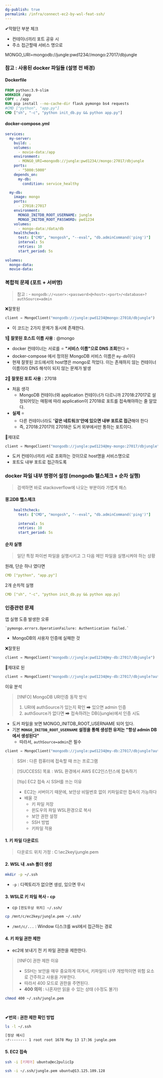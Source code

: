 ```yaml
---
dg-publish: true
permalink: /infra/connect-ec2-by-wsl-feat-ssh/
---
```



✔막혔던 부분 체크 
- 컨테이너끼리 포트 공유 시 
- 주소 접근할때 서비스 명으로 

MONGO_URI=mongodb://jungle:pwd1234//mongo:27017/dbjungle

### 참고 : 사용된 docker 파일들 (설명 전 배경)

#### Dockerfile
```Dockerfile
FROM python:3.9-slim
WORKDIR /app
COPY . /app
RUN pip install --no-cache-dir flask pymongo bs4 requests
#CMD ["python", "app.py"]
CMD ["sh", "-c", "python init_db.py && python app.py"]
```

#### docker-compose.yml
```yaml
services:
  my-server:
    build: .
    volumes:
      - movie-data:/app
    environment:
      - MONGO_URI=mongodb://jungle:pwd1234//mongo:27017/dbjungle
    ports:
      - "5000:5000"
    depends_on:
      my-db:
        condition: service_healthy

  my-db:
    image: mongo
    ports:
      - 27018:27017
    environment:
      MONGO_INITDB_ROOT_USERNAME: jungle
      MONGO_INITDB_ROOT_PASSWORD: pwd1234
    volumes:
      - mongo-data:/data/db
    healthcheck:
      test: ["CMD", "mongosh", "--eval", "db.adminCommand('ping')"]
      interval: 5s
      retries: 10
      start_period: 5s
      
volumes:
  mongo-data:
  movie-data:
```




### 복합적 문제 (포트 + 서버명)

> 참고 : - `mongodb://<user>:<password>@<host>:<port>/<database>?authSource=admin`

❌잘못된
```python
client = MongoClient("mongodb://jungle:pwd1234@mongo:27018/dbjungle")
```
- 이 코드는 2가지 문제가 동시에 존재한다.

**1‍⃣ 잘못된 호스트 이름 사용** : @mongo
- docker 컨테이너는 서로를 ⭐ **"서비스 이름"으로 DNS 조회**한다  ⭐
- docker-compose 에서 정의된 MongoDB 서비스 이름은 `my-db`이다
- 현재 잘못된 코드에서의 host명은 mongo로 적었다. 이는 존재하지 않는 컨테이너 이름이라 DNS 해석이 되지 않는 문제가 발생 

**2‍⃣ 잘못된 포트 사용** : 27018
- 처음 생각 
	- MongoDB 컨테이너와 application 컨테이너가 다르니까 27018:27017로 설정되어잇는 매핑에 따라 application이 27018로 포트를 접속해야하는 줄 알았다.
- **실제** ⭐
	- 다른 컨테이너라도 **'같은 네트워크'안에 있으면 내부 포트로 접근**해야 한다 
	- 즉, 27018:27017의 27018은 도커 외부에서만 통하는 포트이다.


💚제대로 
```python
client = MongoClient("mongodb://jungle:pwd1234@my-mongo:27017/dbjungle")
```
- 도커 컨테이너끼리 서로 조회하는 것이므로 host명을 서비스명으로 
- 포트도 내부 포트로 접근하도록 


### docker 파일 내부 명령어 설정 (mongodb 헬스체크 + 순차 실행)
> 검색하면 바로 stackoverflow에 나오는 부분이라 가볍게 패스

#### 몽고DB 헬스체크 
```yaml
    healthcheck:
      test: ["CMD", "mongosh", "--eval", "db.adminCommand('ping')"]
      
      interval: 5s
      retries: 10
      start_period: 5s
```

#### 순차 실행
 > 일단 특정 파이썬 파일을 실행시키고 그 다음 메인 파일을 실행시켜야 하는 상황 

 원래, 단순 하나 였다면 
```yaml
CMD ["python", "app.py"]
```

2개 순차적 실행
```yaml
CMD ["sh", "-c", "python init_db.py && python app.py]
```


### 인증관련 문제 

앱 실행 도중 발생한 오류
```
`pymongo.errors.OperationFailure: Authentication failed.`
```
- MongoDB의 사용자 인증에 실패한 것 

❌잘못된
```python
client = MongoClient("mongodb://jungle:pwd1234@my-db:27017/dbjungle")
```

💚제대로 된
```python
client = MongoClient("mongodb://jungle:pwd1234@my-db:27017/dbjungle?authSource=admin")
```


이유 분석 

> [!INFO] MongoDB URI인증 동작 방식
> 1. URI에 authSource가 있는지 확인 ➡ 있으면 admin 인증 
> 2. authSource가 없다면 ➡ 접속하려는 DB(/jungle)에서 인증 시도 
- 도커 파일을 보면 MONGO_INITDB_ROOT_USERNAME 되어 있다.
- 기본 **`MONGO_INITDB_ROOT_USERNAME` 설정을 통해 생성한 유저는** **"항상 admin DB에서 생성된다"**
	- 따라서, `authSource=admin`은 필수

```python
client = MongoClient("mongodb://jungle:pwd1234@my-db:27017/dbjungle?authSource=admin")
```




>SSH : 다른 컴퓨터에 접속할 때 쓰는 프로그램

>[!SUCCESS]  목표 : WSL 환경에서 AWS EC2인스턴스에 접속하기

>[!tip] EC2 접속 시 SSH를  쓰는 이유 
>- EC2는 서버이기 때문에, 보안상 비밀번호 없이 키파일로만 접속이 가능하다 
>- 배울 것
>	- 키 파일 저장 
>	- 윈도우의 파일 WSL환경으로 복사 
>	- 보안 권한 설정
>	- SSH 방법
>	- 키파일 적용

#### 1. 키 파일 다운로드
> 다운로드 위치 가정 :  C:\ec2key\jungle.pem 

#### 2. WSL 내 .ssh 폴더 생성 
```bash
mkdir -p ~/.ssh
```
- `-p` : 디렉토리가 없으면 생성, 있으면 무시 


#### 3. WSL로 키 파일 복사 - cp 
- cp `[윈도우상 위치] ~/.ssh/`
```bash
cp /mnt/c/ec2key/jungle.pem ~/.ssh/
```
- `/mnt/c/...` : Window 디스크를 wsl에서 접근하는 경로 

#### 4. 키 파일 권한 제한 
- ec2에 보내기 전 키 파일 권한을 제한한다.

> [!INFO] 권한 제한 이유
> - SSH는 보안을 매우 중요하게 여겨서, 키파일이 너무 개방적이면 위험 요소로 간주하고 사용을 거부한다.
> - 따라서 400 모드로 권한을 주면된다.
> - **400 의미** : 나혼자만 읽을 수 있는 상태 (수정도 불가)
```bash
chmod 400 ~/.ssh/jungle.pem
```
<br>

**✔번외 : 권한 제한 확인 방법**
```bash
ls -l ~/.ssh

[정상 예시]
-r-------- 1 root root 1678 May 13 17:36 jungle.pem
```

#### 5. EC2 접속 
```bash
ssh -i [키페어] ubuntu@ec2pulicIp

ssh -i ~/.ssh/jungle.pem ubuntu@13.125.109.128
```
